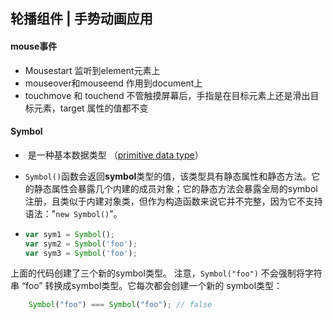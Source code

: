 ## 轮播组件 | 手势动画应用

#### mouse事件

- Mousestart 监听到element元素上
- mouseover和mouseend 作用到document上
- touchmove 和 touchend 不管触摸屏幕后，手指是在目标元素上还是滑出目标元素，target 属性的值都不变

#### Symbol

- ​	是一种基本数据类型 （[primitive data type](https://developer.mozilla.org/zh-CN/docs/Glossary/Primitive)）

- `Symbol()`函数会返回**symbol**类型的值，该类型具有静态属性和静态方法。它的静态属性会暴露几个内建的成员对象；它的静态方法会暴露全局的symbol注册，且类似于内建对象类，但作为构造函数来说它并不完整，因为它不支持语法："`new Symbol()`"。

- ```js
  var sym1 = Symbol();
  var sym2 = Symbol('foo');
  var sym3 = Symbol('foo');
  ```

上面的代码创建了三个新的symbol类型。 注意，`Symbol("foo")` 不会强制将字符串 “foo” 转换成symbol类型。它每次都会创建一个新的 symbol类型：

```js
	Symbol("foo") === Symbol("foo"); // false
```

